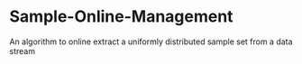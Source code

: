 # Sample-Online-Management
An algorithm to online extract a uniformly distributed sample set from a data stream
